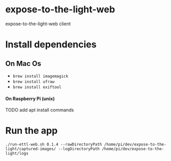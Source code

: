 # expose-to-the-light-web
expose-to-the-light-web client

# Install dependencies
## On Mac Os
* `brew install imagemagick`
* `brew install ufraw`
* `brew install exiftool`

#### On Raspberry Pi (unix)
TODO add apt install commands

# Run the app
`./run-ettl-web.sh 0.1.4 --rawDirectoryPath /home/pi/dev/expose-to-the-light/captured-images/ --logDirectoryPath /home/pi/dev/expose-to-the-light/logs`